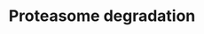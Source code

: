 ---
annotations:
- id: PW:0000144
  parent: regulatory pathway
  type: Pathway Ontology
  value: ubiquitin/proteasome degradation pathway
authors:
- Nsalomonis
- MaintBot
- Ddigles
- Khanspers
- Egonw
- LWackers
- Mick Eikelhof
- Eweitz
description: ''
last-edited: 2021-05-16
organisms:
- Danio rerio
redirect_from:
- /index.php/Pathway:WP267
- /instance/WP267
revision: null
schema-jsonld:
- '@context': https://schema.org/
  '@id': https://wikipathways.github.io/pathways/WP267.html
  '@type': Dataset
  creator:
    '@type': Organization
    name: WikiPathways
  description: ''
  keywords:
  - HIST1H2AB
  - HLA-A
  - HLA-B
  - HLA-C
  - HLA-E
  - HLA-F
  - HLA-G
  - HLA-H
  - HLA-J
  - IFNG
  - NEDD4
  - PSMA1
  - PSMA3
  - PSMA6
  - PSMB9
  - UBE1L
  - h2afx
  - h2afz
  - psma2
  - psma4
  - psma5
  - psma8
  - psmb1
  - psmb10
  - psmb2
  - psmb3
  - psmb4
  - psmb5
  - psmb6
  - psmb7
  - psmb8
  - psmc1
  - psmc2
  - psmc3
  - psmc4
  - psmc5
  - psmc6
  - psmd1
  - psmd10
  - psmd11
  - psmd12
  - psmd13
  - psmd2
  - psmd3
  - psmd4b
  - psmd5
  - psmd6
  - psmd7
  - psmd8
  - psmd9
  - psme1
  - psme2
  - psme3
  - rpn1
  - rpn2
  - ubc
  - ube1
  - ube2b
  - ube2d1b
  - ube2d2l
  - ube2d3
  license: CC0
  name: Proteasome degradation
seo: CreativeWork
title: Proteasome degradation
wpid: WP267
---